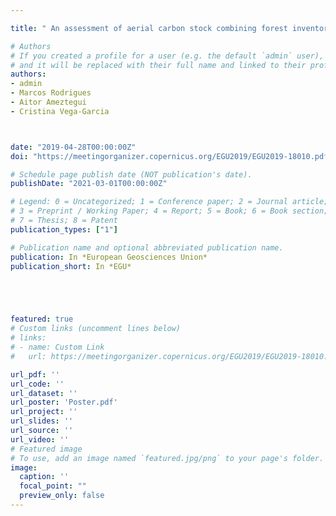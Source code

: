 ```yaml
---

title: " An assessment of aerial carbon stock combining forest inventory data with LiDAR-derived canopy and topography metrics"

# Authors
# If you created a profile for a user (e.g. the default `admin` user), write the username (folder name) here 
# and it will be replaced with their full name and linked to their profile.
authors:
- admin
- Marcos Rodrigues
- Aitor Ameztegui
- Cristina Vega-Garcia



date: "2019-04-28T00:00:00Z"
doi: "https://meetingorganizer.copernicus.org/EGU2019/EGU2019-18010.pdf"

# Schedule page publish date (NOT publication's date).
publishDate: "2021-03-01T00:00:00Z"

# Legend: 0 = Uncategorized; 1 = Conference paper; 2 = Journal article;
# 3 = Preprint / Working Paper; 4 = Report; 5 = Book; 6 = Book section;
# 7 = Thesis; 8 = Patent
publication_types: ["1"]

# Publication name and optional abbreviated publication name.
publication: In *European Geosciences Union*
publication_short: In *EGU*





featured: true
# Custom links (uncomment lines below)
# links:
# - name: Custom Link
#   url: https://meetingorganizer.copernicus.org/EGU2019/EGU2019-18010.pdf

url_pdf: ''
url_code: ''
url_dataset: ''
url_poster: 'Poster.pdf'
url_project: ''
url_slides: ''
url_source: ''
url_video: ''
# Featured image
# To use, add an image named `featured.jpg/png` to your page's folder. 
image:
  caption: ''
  focal_point: ""
  preview_only: false
---
```

